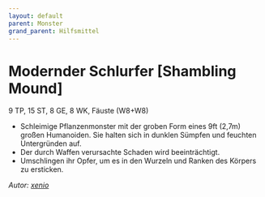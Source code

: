 ```yaml
---
layout: default
parent: Monster
grand_parent: Hilfsmittel
---
```


# Modernder Schlurfer [Shambling Mound]
9 TP, 15 ST, 8 GE, 8 WK, Fäuste (W8+W8)
- Schleimige Pflanzenmonster mit der groben Form eines 9ft (2,7m) großen Humanoiden. Sie halten sich in dunklen Sümpfen und feuchten Untergründen auf.
- Der durch Waffen verursachte Schaden wird beeinträchtigt.
- Umschlingen ihr Opfer, um es in den Wurzeln und Ranken des Körpers zu ersticken.

*Autor: [xenio](https://xenioinabottle.blogspot.com)*
